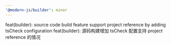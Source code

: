 ```yaml
---
'@modern-js/builder': minor
---
```


feat(builder): source code build feature support project reference by adding tsCheck configuration
feat(builder): 源码构建增加 tsCheck 配置支持 project reference 的情况
